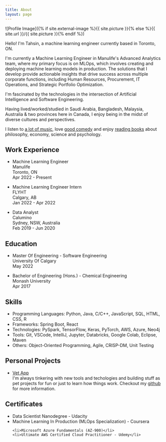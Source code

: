 ```yaml
---
title: About
layout: page
---
```

![Profile Image]({% if site.external-image %}{{ site.picture }}{% else %}{{ site.url }}/{{ site.picture }}{% endif %})

<p>Hello! I'm Tahsin, a machine learning engineer currently based in Toronto, ON.</p>
<p>I'm currently a Machine Learning Engineer in Manulife's Advanced Analytics team, where my primary focus is on MLOps, which involves creating and deploying machine learning models in production. The solutions that I develop provide actionable insights that drive success across multiple corporate functions, including Human Resources, Procurement, IT Operations, and Strategic Portfolio Optimization.</p>
<p>I'm fascinated by the technologies in the intersection of Artificial Intelligence and Software Engineering.</p>
<p>Having lived/worked/studied in Saudi Arabia, Bangladesh, Malaysia, Australia & two provinces here in Canada, I enjoy being in the midst of diverse cultures and perspectives.</p>
<p>I listen to <a href="https://open.spotify.com/playlist/37i9dQZF1Epq6nHyI9Xsja?si=ce5bbc0aa7ec45c3&nd=1">a lot of music</a>, love <a href="https://www.linkedin.com/in/tahsinac/">good comedy</a> and enjoy <a href="https://app.thestorygraph.com/profile/tahsinac">reading books</a> about philosophy, economy, science and psychology.</p>

<h2>Work Experience</h2>
<ul>
	<li>
		<p>Machine Learning Engineer<br>
		Manulife<br>
		Toronto, ON<br>
		Apr 2022 - Present</p>
	</li>
	<li>
		<p>Machine Learning Engineer Intern<br>
		FLYHT<br>
		Calgary, AB<br>
		Jan 2022 - Apr 2022</p>
	</li>
	<li>
		<p>Data Analyst<br>
		Calumino<br>
		Sydney, NSW, Australia<br>
		Feb 2019 - Jun 2020</p>
	</li>
</ul>

<h2>Education</h2>
<ul>
	<li>
		<p>Master Of Engineering - Software Engineering<br>
		University Of Calgary<br>
		May 2022</p>
	</li>
	<li>
		<p>Bachelor of Engineering (Hons.) - Chemical Engineering<br>
		Monash University<br>
		Apr 2017</p>
	</li>
</ul>

<h2>Skills</h2>
<ul class="skill-list">
	<li>Programming Languages: Python, Java, C/C++, JavaScript, SQL, HTML, CSS, R </li>
	<li>Frameworks: Spring Boot, React</li>
	<li>Technologies: PySpark, TensorFlow, Keras, PyTorch, AWS, Azure, Neo4j</li>
	<li>Tools: Git, VSCode, IntelliJ, Jupyter, Databricks, Google Colab, Eclipse, Maven</li>
	<li>Others: Object-Oriented Programming, Agile, CRISP-DM, Unit Testing</li>
</ul>

<h2>Personal Projects</h2>
<ul>
	<li><a href="https://github.com/tahsinac/vet-app">Vet App</a></li>
	I'm always tinkering with new tools and techologies and building stuff as pet projects for fun or just to learn how things work. Checkout my <a href="https://github.com/tahsinac">github</a> for more information.
</ul>

<h2>Certificates</h2>
<ul>
	<li>Data Scientist Nanodegree - Udacity</li>
	<li>Machine Learning In Production (MLOps Specialization) - Coursera</li>

	<li>Microsoft Azure Fundamentals (AZ-900)</li>
	<li>Ultimate AWS Certified Cloud Practitioner - Udemy</li>

</ul>

